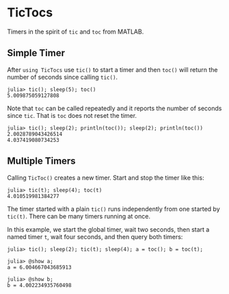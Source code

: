 # TicTocs
Timers in the spirit of `tic` and `toc` from MATLAB.

## Simple Timer

After `using TicTocs` use `tic()` to start a timer and then `toc()` will return the number of seconds since calling `tic()`.
```
julia> tic(); sleep(5); toc()
5.009875059127808
```

Note that `toc` can be called repeatedly and it reports the number of seconds 
since `tic`. That is `toc` does not reset the timer. 
```
julia> tic(); sleep(2); println(toc()); sleep(2); println(toc())
2.0028789043426514
4.037419080734253
```

## Multiple Timers

Calling `TicToc()` creates a new timer. Start and stop the timer like this:
```
julia> tic(t); sleep(4); toc(t)
4.010519981384277
```

The timer started with a plain `tic()` runs independently from one started 
by `tic(t)`. There can be many timers running at once.

In this example, we start the global timer, wait two seconds, then start a named
timer `t`, wait four seconds, and then query both timers:
```
julia> tic(); sleep(2); tic(t); sleep(4); a = toc(); b = toc(t);

julia> @show a;
a = 6.004667043685913

julia> @show b;
b = 4.002234935760498
```

